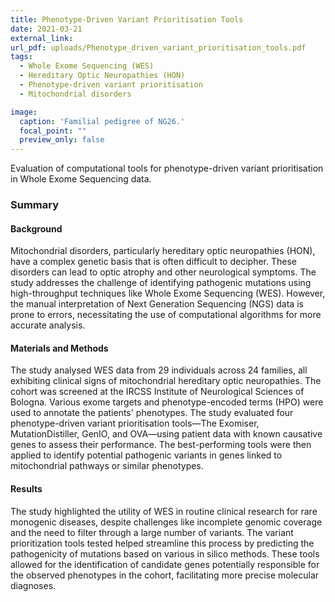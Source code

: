 ```yaml
---
title: Phenotype-Driven Variant Prioritisation Tools
date: 2021-03-21
external_link: 
url_pdf: uploads/Phenotype_driven_variant_prioritisation_tools.pdf
tags:
  - Whole Exome Sequencing (WES)
  - Hereditary Optic Neuropathies (HON)
  - Phenotype-driven variant prioritisation
  - Mitochondrial disorders

image:
  caption: 'Familial pedigree of NG26.'
  focal_point: ""
  preview_only: false
---
```


Evaluation of computational tools for phenotype-driven variant prioritisation in Whole Exome Sequencing data.  

### Summary
  
#### **Background**
  Mitochondrial disorders, particularly hereditary optic neuropathies (HON), have a complex genetic basis that is often difficult to decipher. These disorders can lead to optic atrophy and other neurological symptoms. The study addresses the challenge of identifying pathogenic mutations using high-throughput techniques like Whole Exome Sequencing (WES). However, the manual interpretation of Next Generation Sequencing (NGS) data is prone to errors, necessitating the use of computational algorithms for more accurate analysis.

#### **Materials and Methods**
  The study analysed WES data from 29 individuals across 24 families, all exhibiting clinical signs of mitochondrial hereditary optic neuropathies. The cohort was screened at the IRCSS Institute of Neurological Sciences of Bologna. Various exome targets and phenotype-encoded terms (HPO) were used to annotate the patients' phenotypes. The study evaluated four phenotype-driven variant prioritisation tools—The Exomiser, MutationDistiller, GenIO, and OVA—using patient data with known causative genes to assess their performance. The best-performing tools were then applied to identify potential pathogenic variants in genes linked to mitochondrial pathways or similar phenotypes.

#### **Results**
  The study highlighted the utility of WES in routine clinical research for rare monogenic diseases, despite challenges like incomplete genomic coverage and the need to filter through a large number of variants. The variant prioritization tools tested helped streamline this process by predicting the pathogenicity of mutations based on various in silico methods. These tools allowed for the identification of candidate genes potentially responsible for the observed phenotypes in the cohort, facilitating more precise molecular diagnoses.
